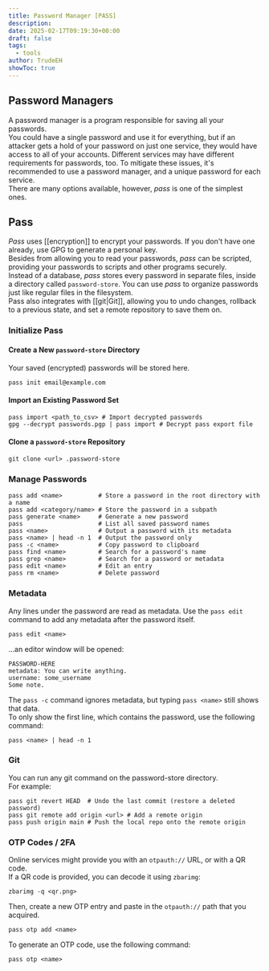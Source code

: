 ```yaml
---
title: Password Manager [PASS]
description: 
date: 2025-02-17T09:19:30+00:00
draft: false
tags:
  - tools
author: TrudeEH
showToc: true
---
```


## Password Managers

A password manager is a program responsible for saving all your passwords.  
You could have a single password and use it for everything, but if an attacker gets a hold of your password on just one service, they would have access to all of your accounts. Different services may have different requirements for passwords, too. To mitigate these issues, it's recommended to use a password manager, and a unique password for each service.  
There are many options available, however, *pass* is one of the simplest ones.

## Pass

*Pass* uses [[encryption]] to encrypt your passwords. If you don't have one already, use GPG to generate a personal key.  
Besides from allowing you to read your passwords, *pass* can be scripted, providing your passwords to scripts and other programs securely.  
Instead of a database, *pass* stores every password in separate files, inside a directory called `password-store`. You can use *pass* to organize passwords just like regular files in the filesystem.  
Pass also integrates with [[git|Git]], allowing you to undo changes, rollback to a previous state, and set a remote repository to save them on.

### Initialize Pass

#### Create a New `password-store` Directory

Your saved (encrypted) passwords will be stored here.

```Shell
pass init email@example.com
```

#### Import an Existing Password Set

```Shell
pass import <path_to_csv> # Import decrypted passwords
gpg --decrypt passwords.pgp | pass import # Decrypt pass export file
```

#### Clone a `password-store` Repository

```Shell
git clone <url> .password-store
```

### Manage Passwords

```Shell
pass add <name>          # Store a password in the root directory with a name
pass add <category/name> # Store the password in a subpath
pass generate <name>     # Generate a new password
pass                     # List all saved password names
pass <name>              # Output a password with its metadata
pass <name> | head -n 1  # Output the password only
pass -c <name>           # Copy password to clipboard
pass find <name>         # Search for a password's name
pass grep <name>         # Search for a password or metadata
pass edit <name>         # Edit an entry
pass rm <name>           # Delete password
```

### Metadata

Any lines under the password are read as metadata. Use the `pass edit` command to add any metadata after the password itself.

```Shell
pass edit <name>
```

…an editor window will be opened:

```Shell
PASSWORD-HERE
metadata: You can write anything.
username: some_username
Some note.
```

The `pass -c` command ignores metadata, but typing `pass <name>` still shows that data.  
To only show the first line, which contains the password, use the following command:

```Shell
pass <name> | head -n 1
```

### Git

You can run any git command on the password-store directory.  
For example:

```Shell
pass git revert HEAD  # Undo the last commit (restore a deleted password)
pass git remote add origin <url> # Add a remote origin
pass push origin main # Push the local repo onto the remote origin
```

### OTP Codes / 2FA

Online services might provide you with an `otpauth://` URL, or with a QR code.  
If a QR code is provided, you can decode it using `zbarimg`:

```Shell
zbarimg -q <qr.png>
```

Then, create a new OTP entry and paste in the `otpauth://` path that you acquired.

```Shell
pass otp add <name>
```

To generate an OTP code, use the following command:

```Shell
pass otp <name>
```
